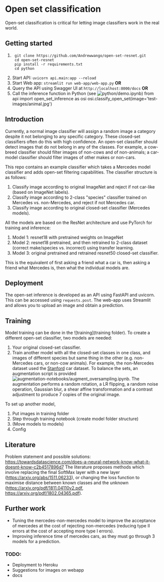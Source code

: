 # Open set classification
Open-set classification is critical for letting image classifiers work in the real world.

## Getting started
1.
        git clone https://github.com/Andrewwango/open-set-resnet.git
        cd open-set-resnet
        pip install -r requirements.txt
        cd python
2. Start API: `uvicorn api.main:app --reload`
3. Start Web app: `streamlit run web-app/web-app.py`
**OR**
3. Query the API using Swagger UI at `http://localhost:8000/docs`
**OR**
3. Call the inference function in Python (see ![python/demo.ipynb](demo))
        from api import open_set_inference as osi 
        osi.classify_open_set(image='test-images/animal.jpg')

## Introduction
Currently, a normal image classifier will assign a random image a category despite it not belonging to any specific category. These closed-set classifiers often do this with high confidence. An open-set classifier should detect images that do not belong in any of the classes. For example, a cow-breed classifier should filter images of non-cows and of non-animals; a car-model classifier should filter images of other makes or non-cars. 

This repo contains an example classifier which takes a Mercedes model classifier and adds open-set filtering capabilities. The classifier structure is as follows:

1. Classify image according to original ImageNet and reject if not car-like (based on ImageNet labels).
2. Classify image according to 2-class "species" classifier trained on Mercedes vs. non-Mercedes, and reject if not Mercedes car.
3. Classify image according to original closed-set classifier (Mercedes models).

All the models are based on the ResNet architecture and use PyTorch for training and inference:
1. Model 1: resnet18 with pretrained weights on ImageNet
2. Model 2: resnet18 pretrained, and then retrained to 2-class dataset (correct make/species vs. incorrect) using transfer learning.
3. Model 3: original pretrained and retrained resnet50 closed-set classifier. 

This is the equivalent of first asking a friend what a car is, then asking a friend what Mercedes is, then what the individual models are.

## Deployment
The open-set inference is developed as an API using FastAPI and uvicorn. This can be accessed using `requests.post`. The web-app uses Streamlit and allows you to upload an image and obtain a prediction.

## Training
Model training can be done in the ![training](training folder). To create a different open-set classifier, two models are needed:
1. Your original closed-set classifier.
2. Train another model with all the closed-set classes in one class, and images of different species but same thing in the other (e.g. non-Mercedes cars, or non-cow animals). For example, the non-Mercedes dataset used the [Stanford](http://ai.stanford.edu/~jkrause/cars/car_dataset.html ) car dataset. To balance the sets, an augmentation script is provided ![augmentation-notebooks/augment_oversampling.ipynb](augment_oversampling.ipynb). The augmentation performs a random rotation, a LR flipping, a random noise operation, Gaussian blur, a shear affine transformation and a contrast adjustment to produce 7 copies of the original image.

To set up another model,
1. Put images in training folder
2. Step through training notebook (create model folder structure)
3. (Move models to models)
4. Config

## Literature
Problem statement and possible solutions: https://towardsdatascience.com/does-a-neural-network-know-what-it-doesnt-know-c2b4517896d7
The literature proposes methods which involve replacing the final SoftMax layer with a new layer (https://arxiv.org/abs/1511.06233), or changing the loss function to maximise distance between known classes and the unknown (https://arxiv.org/pdf/1811.04110v2.pdf, https://arxiv.org/pdf/1802.04365.pdf).

## Further work
- Tuning the mercedes-non-mercedes model to improve the acceptance of mercedes at the cost of rejecting non-mercedes (reducing type II errors at the cost of accepting more type I errors).
- Improving inference time of mercedes cars, as they must go through 3 models for a prediction.

### TODO:
- Deployment to Heroku
- Suggestions for images on webapp
- docs